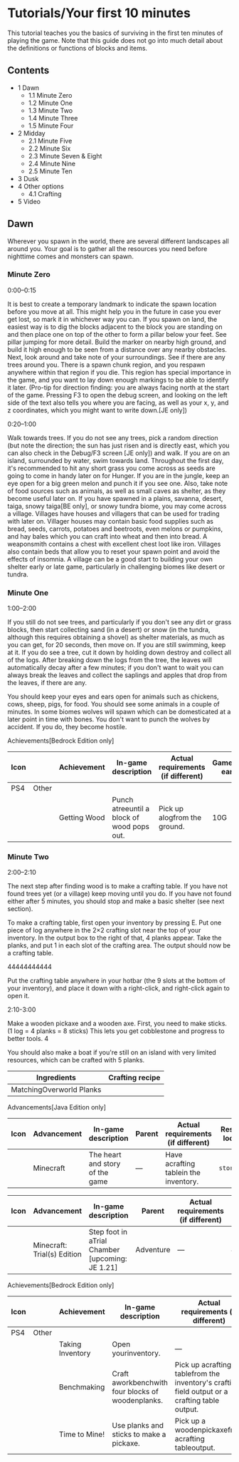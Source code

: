 # Tutorials/Your first 10 minutes
This tutorial teaches you the basics of surviving in the first ten minutes of playing the game. Note that this guide does not go into much detail about the definitions or functions of blocks and items.

## Contents
- 1 Dawn
	- 1.1 Minute Zero
	- 1.2 Minute One
	- 1.3 Minute Two
	- 1.4 Minute Three
	- 1.5 Minute Four
- 2 Midday
	- 2.1 Minute Five
	- 2.2 Minute Six
	- 2.3 Minute Seven & Eight
	- 2.4 Minute Nine
	- 2.5 Minute Ten
- 3 Dusk
- 4 Other options
	- 4.1 Crafting
- 5 Video

## Dawn
Wherever you spawn in the world, there are several different landscapes all around you. Your goal is to gather all the resources you need before nighttime comes and monsters can spawn.

### Minute Zero
0:00–0:15

It is best to create a temporary landmark to indicate the spawn location before you move at all. This might help you in the future in case you ever get lost, so mark it in whichever way you can. If you spawn on land, the easiest way is to dig the blocks adjacent to the block you are standing on and then place one on top of the other to form a pillar below your feet. See pillar jumping for more detail. Build the marker on nearby high ground, and build it high enough to be seen from a distance over any nearby obstacles. Next, look around and take note of your surroundings. See if there are any trees around you. There is a spawn chunk region, and you respawn anywhere within that region if you die. This region has special importance in the game, and you want to lay down enough markings to be able to identify it later. (Pro-tip for direction finding: you are always facing north at the start of the game. Pressing F3 to open the debug screen, and looking on the left side of the text also tells you where you are facing, as well as your x, y, and z coordinates, which you might want to write down.‌[JE  only])

0:20–1:00

Walk towards trees. If you do not see any trees, pick a random direction (but note the direction; the sun has just risen and is directly east, which you can also check in the Debug/F3 screen ‌[JE  only]) and walk. If you are on an island, surrounded by water, swim towards land. Throughout the first day, it's recommended to hit any short grass you come across as seeds are going to come in handy later on for Hunger. If you are in the jungle, keep an eye open for a big green melon and punch it if you see one. Also, take note of food sources such as animals, as well as small caves as shelter, as they become useful later on. If you have spawned in a plains, savanna, desert, taiga, snowy taiga‌[BE  only], or snowy tundra biome, you may come across a village. Villages have houses and villagers that can be used for trading with later on. Villager houses may contain basic food supplies such as bread, seeds, carrots, potatoes and beetroots, even melons or pumpkins, and hay bales which you can craft into wheat and then into bread. A weaponsmith contains a chest with excellent chest loot like iron. Villages also contain beds that allow you to reset your spawn point and avoid the effects of insomnia. A village can be a good start to building your own shelter early or late game, particularly in challenging biomes like desert or tundra.

### Minute One
1:00–2:00

If you still do not see trees, and particularly if you don't see any dirt or grass blocks, then start collecting sand (in a desert) or snow (in the tundra, although this requires obtaining a shovel) as shelter materials, as much as you can get, for 20 seconds, then move on. If you are still swimming, keep at it. If you do see a tree, cut it down by holding down destroy and collect all of the logs. After breaking down the logs from the tree, the leaves will automatically decay after a few minutes; if you don't want to wait you can always break the leaves and collect the saplings and apples that drop from the leaves, if there are any.

You should keep your eyes and ears open for animals such as chickens, cows, sheep, pigs, for food. You should see some animals in a couple of minutes. In some biomes wolves will spawn which can be domesticated at a later point in time with bones. You don't want to punch the wolves by accident. If you do, they become hostile.

Achievements‌[Bedrock Edition  only]

| Icon |       | Achievement  | In-game description                        | Actual requirements (if different) | Gamerscore earned | Trophy type (PS4) |
|------|-------|--------------|--------------------------------------------|------------------------------------|-------------------|-------------------|
| PS4  | Other |              |                                            |                                    |                   |                   |
|      |       | Getting Wood | Punch atreeuntil a block of wood pops out. | Pick up alogfrom the ground.       | 10G               | Bronze            |

### Minute Two
2:00–2:10

The next step after finding wood is to make a crafting table. If you have not found trees yet (or a village) keep moving until you do. If you have not found either after 5 minutes, you should stop and make a basic shelter (see next section). 

To make a crafting table, first open your inventory by pressing E. Put one piece of log anywhere in the 2×2 crafting slot near the top of your inventory. In the output box to the right of that, 4 planks appear. Take the planks, and put 1 in each slot of the crafting area. The output should now be a crafting table.

44444444444

Put the crafting table anywhere in your hotbar (the 9 slots at the bottom of your inventory), and place it down with a right-click, and right-click again to open it.

2:10-3:00


Make a wooden pickaxe and a wooden axe. First, you need to make sticks. (1 log = 4 planks = 8 sticks) This lets you get cobblestone and progress to better tools. 
4


You should also make a boat if you're still on an island with very limited resources, which can be crafted with 5 planks.

| Ingredients              | Crafting recipe |
|--------------------------|-----------------|
| MatchingOverworld Planks |                 |

Advancements‌[Java Edition  only]

| Icon | Advancement | In-game description             | Parent | Actual requirements (if different)    | Resource location |
|------|-------------|---------------------------------|--------|---------------------------------------|-------------------|
|      | Minecraft   | The heart and story of the game | —      | Have acrafting tablein the inventory. | `story/root`      |

| Icon | Advancement                 | In-game description                                  | Parent    | Actual requirements (if different) | Resource location                    |
|------|-----------------------------|------------------------------------------------------|-----------|------------------------------------|--------------------------------------|
|      | Minecraft: Trial(s) Edition | Step foot in aTrial Chamber<br/>‌[upcoming: JE 1.21] | Adventure | —                                  | `adventure/minecraft_trials_edition` |

Achievements‌[Bedrock Edition  only]

| Icon |       | Achievement      | In-game description                               | Actual requirements (if different)                                                            | Gamerscore earned | Trophy type (PS4) |
|------|-------|------------------|---------------------------------------------------|-----------------------------------------------------------------------------------------------|-------------------|-------------------|
| PS4  | Other |                  |                                                   |                                                                                               |                   |                   |
|      |       | Taking Inventory | Open yourinventory.                               | —                                                                                             | 10G               | Bronze            |
|      |       | Benchmaking      | Craft aworkbenchwith four blocks of woodenplanks. | Pick up acrafting tablefrom the inventory's crafting field output or a crafting table output. | 10G               | Bronze            |
|      |       | Time to Mine!    | Use planks and sticks to make a pickaxe.          | Pick up a woodenpickaxefrom acrafting tableoutput.                                            | 10G               | Bronze            |

